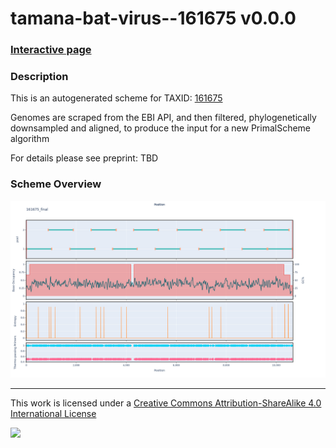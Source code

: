 # tamana-bat-virus--161675 v0.0.0

### [Interactive page](https://chrisgkent.github.io/schemes/tamana-bat-virus--161675-1000-v0.0.0)

### Description

This is an autogenerated scheme for TAXID: [161675](https://www.ncbi.nlm.nih.gov/Taxonomy/Browser/wwwtax.cgi?mode=Info&id=161675&lvl=3&lin=f&keep=1&srchmode=1&unlock)

Genomes are scraped from the EBI API, and then filtered, phylogenetically downsampled and aligned, to produce the input for a new PrimalScheme algorithm

For details please see preprint: TBD

### Scheme Overview

![Alt text](work/161675_final.png '161675_final.png')

------------------------------------------------------------------------

This work is licensed under a [Creative Commons Attribution-ShareAlike 4.0 International License](http://creativecommons.org/licenses/by-sa/4.0/) 

![](https://i.creativecommons.org/l/by-sa/4.0/88x31.png)